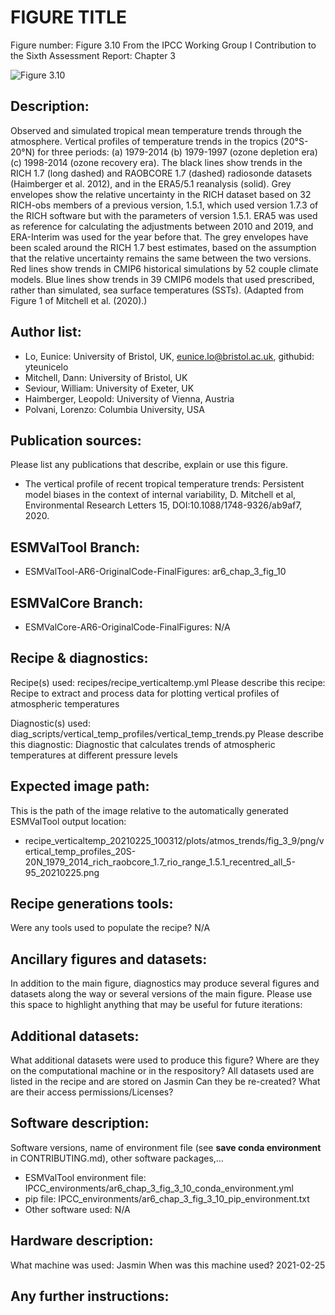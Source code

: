 FIGURE TITLE
============

Figure number: Figure 3.10
From the IPCC Working Group I Contribution to the Sixth Assessment Report: Chapter 3

![Figure 3.10](../images/ar6_wg1_chap3_fig3_10_vertical_temp.png?raw=true)


Description:
------------
Observed and simulated tropical mean temperature trends through the atmosphere. Vertical profiles of temperature trends in the tropics (20°S-20°N) for three periods: (a) 1979-2014 (b) 1979-1997 (ozone depletion era) (c) 1998-2014 (ozone recovery era). The black lines show trends in the RICH 1.7 (long dashed) and RAOBCORE 1.7 (dashed) radiosonde datasets (Haimberger et al. 2012), and in the ERA5/5.1 reanalysis (solid). Grey envelopes show the relative uncertainty in the RICH dataset based on 32 RICH-obs members of a previous version, 1.5.1, which used version 1.7.3 of the RICH software but with the parameters of version 1.5.1. ERA5 was used as reference for calculating the adjustments between 2010 and 2019, and ERA-Interim was used for the year before that. The grey envelopes have been scaled around the RICH 1.7 best estimates, based on the assumption that the relative uncertainty remains the same between the two versions. Red lines show trends in CMIP6 historical simulations by 52 couple climate models. Blue lines show trends in 39 CMIP6 models that used prescribed, rather than simulated, sea surface temperatures (SSTs). (Adapted from Figure 1 of Mitchell et al. (2020).)


Author list:
------------
- Lo, Eunice: University of Bristol, UK, eunice.lo@bristol.ac.uk, githubid: yteunicelo 
- Mitchell, Dann: University of Bristol, UK
- Seviour, William: University of Exeter, UK
- Haimberger, Leopold: University of Vienna, Austria
- Polvani, Lorenzo: Columbia University, USA


Publication sources:
--------------------
Please list any publications that describe, explain or use this figure. 
- The vertical profile of recent tropical temperature trends: Persistent model biases in the context of internal variability, D. Mitchell et al, Environmental Research Letters 15, DOI:10.1088/1748-9326/ab9af7, 2020. 


ESMValTool Branch:
------------------
- ESMValTool-AR6-OriginalCode-FinalFigures: ar6_chap_3_fig_10


ESMValCore Branch:
------------------
- ESMValCore-AR6-OriginalCode-FinalFigures: N/A


Recipe & diagnostics:
---------------------
Recipe(s) used: recipes/recipe_verticaltemp.yml
Please describe this recipe: Recipe to extract and process data for plotting vertical profiles of atmospheric temperatures

Diagnostic(s) used: diag_scripts/vertical_temp_profiles/vertical_temp_trends.py
Please describe this diagnostic: Diagnostic that calculates trends of atmospheric temperatures at different pressure levels


Expected image path:
--------------------
This is the path of the image relative to the automatically generated ESMValTool output location:
- recipe_verticaltemp_20210225_100312/plots/atmos_trends/fig_3_9/png/vertical_temp_profiles_20S-20N_1979_2014_rich_raobcore_1.7_rio_range_1.5.1_recentred_all_5-95_20210225.png


Recipe generations tools: 
-------------------------
Were any tools used to populate the recipe? N/A 


Ancillary figures and datasets:
-------------------------------
In addition to the main figure, diagnostics may produce several figures and datasets along the way or several versions of the main figure. Please use this space to highlight anything that may be useful for future iterations:


Additional datasets:
--------------------
What additional datasets were used to produce this figure?
Where are they on the computational machine or in the respository? All datasets used are listed in the recipe and are stored on Jasmin
Can they be re-created?
What are their access permissions/Licenses?


Software description:
---------------------
Software versions, name of environment file (see **save conda environment** in CONTRIBUTING.md), other software packages,…
- ESMValTool environment file: IPCC_environments/ar6_chap_3_fig_3_10_conda_environment.yml
- pip file: IPCC_environments/ar6_chap_3_fig_3_10_pip_environment.txt
- Other software used: N/A


Hardware description:
---------------------
What machine was used: Jasmin
When was this machine used? 2021-02-25


Any further instructions: 
-------------------------

